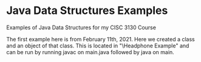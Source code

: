 # Java Data Structures Examples
 Examples of Java Data Structures for my CISC 3130 Course

The first example here is from February 11th, 2021. Here we created a class and an object of that class. This is located in "\Headphone Example" and can be run by running javac on main.java followed by java on main.
